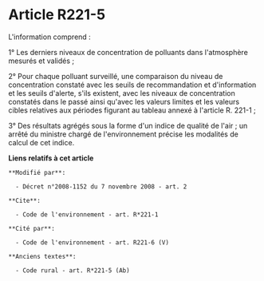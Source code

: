 # Article R221-5

L'information comprend :

1° Les derniers niveaux de concentration de polluants dans l'atmosphère mesurés et validés ;

2° Pour chaque polluant surveillé, une comparaison du niveau de concentration constaté avec les seuils de recommandation et
d'information et les seuils d'alerte, s'ils existent, avec les niveaux de concentration constatés dans le passé ainsi qu'avec
les valeurs limites et les valeurs cibles relatives aux périodes figurant au tableau annexé à l'article R. 221-1 ;

3° Des résultats agrégés sous la forme d'un indice de qualité de l'air ; un arrêté du ministre chargé de l'environnement
précise les modalités de calcul de cet indice.

**Liens relatifs à cet article**

	**Modifié par**:

	  - Décret n°2008-1152 du 7 novembre 2008 - art. 2

	**Cite**:

	  - Code de l'environnement - art. R*221-1

	**Cité par**:

	  - Code de l'environnement - art. R221-6 (V)

	**Anciens textes**:

	  - Code rural - art. R*221-5 (Ab)
